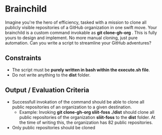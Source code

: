# Brainchild

Imagine you're the hero of efficiency, tasked with a mission to clone all publicly visible repositories of a GitHub organization in one swift move. Your brainchild is a custom command invokable as **git clone-gh-org <organization-name> <destination>**. This is fully yours to design and implement. No more manual cloning, just pure automation. Can you write a script to streamline your GitHub adventures?

## Constraints

- The script must be **purely written in bash within the execute.sh file**.
- Do not write anything to the **dist** folder.

## Output / Evaluation Criteria

- Successfull invokation of the command should be able to clone all public repositories of an organization to a given destination.
  - Example: Invoking **git clone-gh-org sliit-foss ./dist** should clone all public repositories of the organization **sliit-foss** to the **dist** folder. At the time of writing this, the organization has 82 public repositories.
- Only public repositories should be cloned
